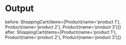 # Output

before: ShoppingCart{items=[Product{name='product 1'}, Product{name='product 2'}, Product{name='product 3'}]} <br>
after: ShoppingCart{items=[Product{name='product 1'}, Product{name='product 2'}, Product{name='product 3'}]}
